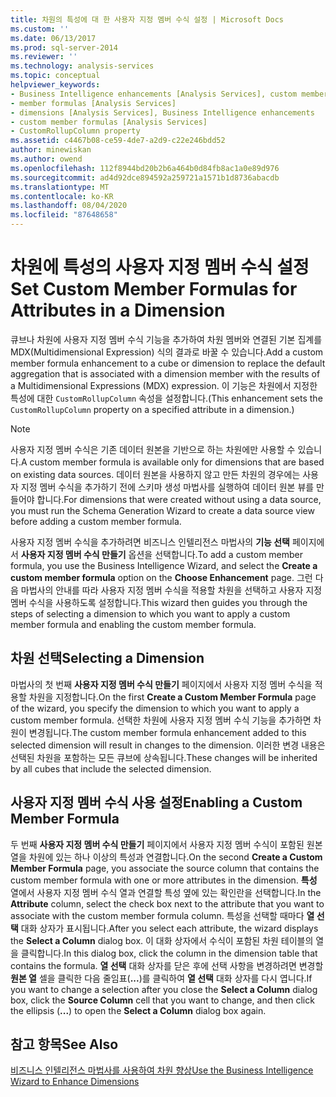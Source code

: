 ```yaml
---
title: 차원의 특성에 대 한 사용자 지정 멤버 수식 설정 | Microsoft Docs
ms.custom: ''
ms.date: 06/13/2017
ms.prod: sql-server-2014
ms.reviewer: ''
ms.technology: analysis-services
ms.topic: conceptual
helpviewer_keywords:
- Business Intelligence enhancements [Analysis Services], custom member formulas
- member formulas [Analysis Services]
- dimensions [Analysis Services], Business Intelligence enhancements
- custom member formulas [Analysis Services]
- CustomRollupColumn property
ms.assetid: c4467b08-ce59-4de7-a2d9-c22e246bdd52
author: minewiskan
ms.author: owend
ms.openlocfilehash: 112f8944bd20b2b6a464b0d84fb8ac1a0e89d976
ms.sourcegitcommit: ad4d92dce894592a259721a1571b1d8736abacdb
ms.translationtype: MT
ms.contentlocale: ko-KR
ms.lasthandoff: 08/04/2020
ms.locfileid: "87648658"
---
```

# <a name="set-custom-member-formulas-for-attributes-in-a-dimension"></a><span data-ttu-id="2ddd5-102">차원에 특성의 사용자 지정 멤버 수식 설정</span><span class="sxs-lookup"><span data-stu-id="2ddd5-102">Set Custom Member Formulas for Attributes in a Dimension</span></span>
  <span data-ttu-id="2ddd5-103">큐브나 차원에 사용자 지정 멤버 수식 기능을 추가하여 차원 멤버와 연결된 기본 집계를 MDX(Multidimensional Expression) 식의 결과로 바꿀 수 있습니다.</span><span class="sxs-lookup"><span data-stu-id="2ddd5-103">Add a custom member formula enhancement to a cube or dimension to replace the default aggregation that is associated with a dimension member with the results of a Multidimensional Expressions (MDX) expression.</span></span> <span data-ttu-id="2ddd5-104">이 기능은 차원에서 지정한 특성에 대한 `CustomRollupColumn` 속성을 설정합니다.</span><span class="sxs-lookup"><span data-stu-id="2ddd5-104">(This enhancement sets the `CustomRollupColumn` property on a specified attribute in a dimension.)</span></span>  
  
> [!NOTE]  
>  <span data-ttu-id="2ddd5-105">사용자 지정 멤버 수식은 기존 데이터 원본을 기반으로 하는 차원에만 사용할 수 있습니다.</span><span class="sxs-lookup"><span data-stu-id="2ddd5-105">A custom member formula is available only for dimensions that are based on existing data sources.</span></span> <span data-ttu-id="2ddd5-106">데이터 원본을 사용하지 않고 만든 차원의 경우에는 사용자 지정 멤버 수식을 추가하기 전에 스키마 생성 마법사를 실행하여 데이터 원본 뷰를 만들어야 합니다.</span><span class="sxs-lookup"><span data-stu-id="2ddd5-106">For dimensions that were created without using a data source, you must run the Schema Generation Wizard to create a data source view before adding a custom member formula.</span></span>  
  
 <span data-ttu-id="2ddd5-107">사용자 지정 멤버 수식을 추가하려면 비즈니스 인텔리전스 마법사의 **기능 선택** 페이지에서 **사용자 지정 멤버 수식 만들기** 옵션을 선택합니다.</span><span class="sxs-lookup"><span data-stu-id="2ddd5-107">To add a custom member formula, you use the Business Intelligence Wizard, and select the **Create a custom member formula** option on the **Choose Enhancement** page.</span></span> <span data-ttu-id="2ddd5-108">그런 다음 마법사의 안내를 따라 사용자 지정 멤버 수식을 적용할 차원을 선택하고 사용자 지정 멤버 수식을 사용하도록 설정합니다.</span><span class="sxs-lookup"><span data-stu-id="2ddd5-108">This wizard then guides you through the steps of selecting a dimension to which you want to apply a custom member formula and enabling the custom member formula.</span></span>  
  
## <a name="selecting-a-dimension"></a><span data-ttu-id="2ddd5-109">차원 선택</span><span class="sxs-lookup"><span data-stu-id="2ddd5-109">Selecting a Dimension</span></span>  
 <span data-ttu-id="2ddd5-110">마법사의 첫 번째 **사용자 지정 멤버 수식 만들기** 페이지에서 사용자 지정 멤버 수식을 적용할 차원을 지정합니다.</span><span class="sxs-lookup"><span data-stu-id="2ddd5-110">On the first **Create a Custom Member Formula** page of the wizard, you specify the dimension to which you want to apply a custom member formula.</span></span> <span data-ttu-id="2ddd5-111">선택한 차원에 사용자 지정 멤버 수식 기능을 추가하면 차원이 변경됩니다.</span><span class="sxs-lookup"><span data-stu-id="2ddd5-111">The custom member formula enhancement added to this selected dimension will result in changes to the dimension.</span></span> <span data-ttu-id="2ddd5-112">이러한 변경 내용은 선택된 차원을 포함하는 모든 큐브에 상속됩니다.</span><span class="sxs-lookup"><span data-stu-id="2ddd5-112">These changes will be inherited by all cubes that include the selected dimension.</span></span>  
  
## <a name="enabling-a-custom-member-formula"></a><span data-ttu-id="2ddd5-113">사용자 지정 멤버 수식 사용 설정</span><span class="sxs-lookup"><span data-stu-id="2ddd5-113">Enabling a Custom Member Formula</span></span>  
 <span data-ttu-id="2ddd5-114">두 번째 **사용자 지정 멤버 수식 만들기** 페이지에서 사용자 지정 멤버 수식이 포함된 원본 열을 차원에 있는 하나 이상의 특성과 연결합니다.</span><span class="sxs-lookup"><span data-stu-id="2ddd5-114">On the second **Create a Custom Member Formula** page, you associate the source column that contains the custom member formula with one or more attributes in the dimension.</span></span> <span data-ttu-id="2ddd5-115">**특성** 열에서 사용자 지정 멤버 수식 열과 연결할 특성 옆에 있는 확인란을 선택합니다.</span><span class="sxs-lookup"><span data-stu-id="2ddd5-115">In the **Attribute** column, select the check box next to the attribute that you want to associate with the custom member formula column.</span></span> <span data-ttu-id="2ddd5-116">특성을 선택할 때마다 **열 선택** 대화 상자가 표시됩니다.</span><span class="sxs-lookup"><span data-stu-id="2ddd5-116">After you select each attribute, the wizard displays the **Select a Column** dialog box.</span></span> <span data-ttu-id="2ddd5-117">이 대화 상자에서 수식이 포함된 차원 테이블의 열을 클릭합니다.</span><span class="sxs-lookup"><span data-stu-id="2ddd5-117">In this dialog box, click the column in the dimension table that contains the formula.</span></span> <span data-ttu-id="2ddd5-118">**열 선택** 대화 상자를 닫은 후에 선택 사항을 변경하려면 변경할 **원본 열** 셀을 클릭한 다음 줄임표(**...**)를 클릭하여 **열 선택** 대화 상자를 다시 엽니다.</span><span class="sxs-lookup"><span data-stu-id="2ddd5-118">If you want to change a selection after you close the **Select a Column** dialog box, click the **Source Column** cell that you want to change, and then click the ellipsis (**...**) to open the **Select a Column** dialog box again.</span></span>  
  
## <a name="see-also"></a><span data-ttu-id="2ddd5-119">참고 항목</span><span class="sxs-lookup"><span data-stu-id="2ddd5-119">See Also</span></span>  
 [<span data-ttu-id="2ddd5-120">비즈니스 인텔리전스 마법사를 사용하여 차원 향상</span><span class="sxs-lookup"><span data-stu-id="2ddd5-120">Use the Business Intelligence Wizard to Enhance Dimensions</span></span>](../use-the-business-intelligence-wizard-to-enhance-dimensions.md)  
  
  
